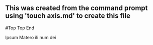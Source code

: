 ## This was created from the command prompt using 'touch axis.md' to create this file
#Top Top End

Ipsum Matero ili num dei
